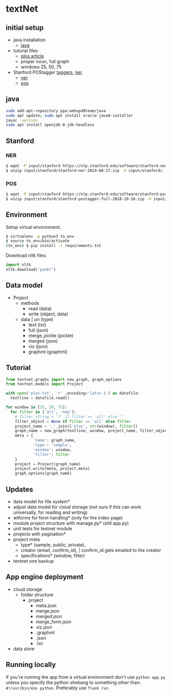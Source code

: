 # textNet

## initial setup

- java installation
  - [java](http://tipsonubuntu.com/2016/07/31/install-oracle-java-8-9-ubuntu-16-04-linux-mint-18/)
- tutorial files
  - [plos article](https://journals.plos.org/plosone/article?id=10.1371/journal.pone.0172002)
  - proper noun, full graph
  - windows 25, 50, 75
- Stanford POStagger [taggers](https://nlp.stanford.edu/software/tagger.html), [ner](https://nlp.stanford.edu/software/CRF-NER.html)
  - [ner](https://nlp.stanford.edu/software/stanford-ner-2014-08-27.zip)
  - [pos](https://nlp.stanford.edu/software/stanford-postagger-full-2018-10-16.zip)

## java

```sh
sudo add-apt-repository ppa:webupd8team/java
sudo apt update; sudo apt install oracle-java8-installer
javac -version
sudo apt install openjdk-8-jdk-headless
```

## Stanford

### NER

```sh
$ wget -P input/stanford https://nlp.stanford.edu/software/stanford-ner-2014-08-27.zip
$ unzip input/stanford/stanford-ner-2014-08-27.zip -d input/stanford/.
```

### POS

```sh
$ wget -P input/stanford https://nlp.stanford.edu/software/stanford-postagger-full-2018-10-16.zip
$ unzip input/stanford/stanford-postagger-full-2018-10-16.zip -d input/stanford/.
```

## Environment

Setup virtual environment.

```sh
$ virtualenv -p python3 tn_env
$ source tn_env/bin/activate
(tn_env) $ pip install -r requirements.txt
```

Download nltk files.

```python
import nltk
nltk.download('punkt')
```

## Data model

- Project
  - methods
    - read (data)
    - write (object, data)
  - data | uri (type)
    - text (txt)
    - full (json)
    - merge_pickle (pickle)
    - merged (json)
    - viz (json)
    - graphml (graphml)

## Tutorial

```python
from textnet.graphs import new_graph, graph_options
from textnet.models import Project

with open('plos.txt', 'r' ,encoding='latin-1') as datafile:
  textline = datafile.read()

for window in [25, 50, 75]:
  for filter in ['all', 'nnp']:
    # filter_string = 'f' if filter == 'all' else ''
    filter_object = None if filter == 'all' else filter
    project_name = '_'.join(['plos', str(window), filter])        
    graph_name = new_graph(textline, window, project_name, filter_object)
    meta = {
            'name': graph_name,
            'type': 'sample',
            'window': window,
            'filter': filter
    }
    project = Project(graph_name)
    project.write(meta, project.meta)
    graph_options(graph_name)
```

## Updates

- data model for file system*
- adjust data model for cloud storage (not sure if this can work universally, for reading and writing)
- wtforms for form handling* (only for the index page)
- module project structure with manage.py* (still app.py)
- unit tests for textnet module
- projects with pagination*
- project meta
  - type* (sample, public, private),
  - creator (email, confirm_id), | confirm_id gets emailed to the creator
  - specifications* (window, filter)
- textnet one backup

## App engine deployment

- cloud storage
  - folder structure
    - project
      - meta.json
      - merge.json      
      - merged.json
      - merge_form.json
      - viz.json
      - .graphml
      - .json
      - .txt
- data store

## Running locally

If you're running the app from a virtual environment don't use `python app.py` unless you specify the python shebang to something other than: `#!/usr/bin/env python`. Preferably use `flask run`.
